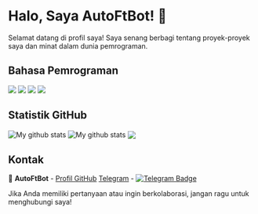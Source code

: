 # Halo, Saya AutoFtBot! 👋

Selamat datang di profil saya! Saya senang berbagi tentang proyek-proyek saya dan minat dalam dunia pemrograman.

## Bahasa Pemrograman
<p>
  <img src="https://img.shields.io/badge/Python-3776AB?style=for-the-badge&logo=python&logoColor=white" />
  <img src="https://img.shields.io/badge/HTML5-E34F26?style=for-the-badge&logo=html5&logoColor=white" />
  <img src="https://img.shields.io/badge/CSS3-1572B6?style=for-the-badge&logo=css3&logoColor=white" />
  <img src="https://img.shields.io/badge/JavaScript-323330?style=for-the-badge&logo=javascript&logoColor=F7DF1E" />
</p>

## Statistik GitHub
<img align="center" src="https://github-readme-streak-stats.herokuapp.com?user=AutoFtBot&theme=vue-dark&hide_border=true&date_format=M%20j%5B%2C%20Y%5D" alt="My github stats" />

<img align="center" src="https://github-readme-stats.vercel.app/api?username=AutoFtBot&show_icons=true&include_all_commits=true&theme=cobalt&hide_border=true" alt="My github stats" /> 

<img align="center" src="https://github-readme-stats.vercel.app/api/top-langs/?username=AutoFtBot&layout=compact&theme=cobalt&hide_border=true" />

## Kontak
👤 **AutoFtBot** - [Profil GitHub](https://github.com/AutoFtBot)
 [Telegram](https://t.me/YourTelegramUsername) - [![Telegram Badge](https://img.shields.io/badge/-Telegram-0088cc?style=flat-square&logo=Telegram&logoColor=white&link=https://t.me/YourTelegramUsername)](https://t.me/YourTelegramUsername)
 

Jika Anda memiliki pertanyaan atau ingin berkolaborasi, jangan ragu untuk menghubungi saya!
